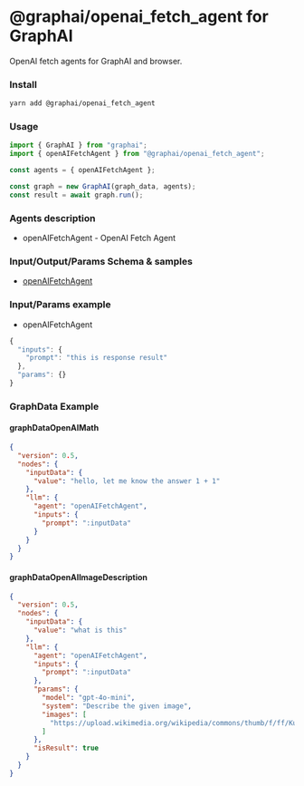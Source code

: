
# @graphai/openai_fetch_agent for GraphAI

OpenAI fetch agents for GraphAI and browser.

### Install

```sh
yarn add @graphai/openai_fetch_agent
```


### Usage

```typescript
import { GraphAI } from "graphai";
import { openAIFetchAgent } from "@graphai/openai_fetch_agent";

const agents = { openAIFetchAgent };

const graph = new GraphAI(graph_data, agents);
const result = await graph.run();
```

### Agents description
- openAIFetchAgent - OpenAI Fetch Agent

### Input/Output/Params Schema & samples
 - [openAIFetchAgent](https://github.com/receptron/graphai/blob/main/docs/agentDocs/llm/openAIFetchAgent.md)

### Input/Params example
 - openAIFetchAgent

```typescript
{
  "inputs": {
    "prompt": "this is response result"
  },
  "params": {}
}
```






### GraphData Example

#### graphDataOpenAIMath
```json
{
  "version": 0.5,
  "nodes": {
    "inputData": {
      "value": "hello, let me know the answer 1 + 1"
    },
    "llm": {
      "agent": "openAIFetchAgent",
      "inputs": {
        "prompt": ":inputData"
      }
    }
  }
}
```

#### graphDataOpenAIImageDescription
```json
{
  "version": 0.5,
  "nodes": {
    "inputData": {
      "value": "what is this"
    },
    "llm": {
      "agent": "openAIFetchAgent",
      "inputs": {
        "prompt": ":inputData"
      },
      "params": {
        "model": "gpt-4o-mini",
        "system": "Describe the given image",
        "images": [
          "https://upload.wikimedia.org/wikipedia/commons/thumb/f/ff/Kumamoto_Castle_Keep_Tower_20221022-3.jpg/1920px-Kumamoto_Castle_Keep_Tower_20221022-3.jpg"
        ]
      },
      "isResult": true
    }
  }
}
```




